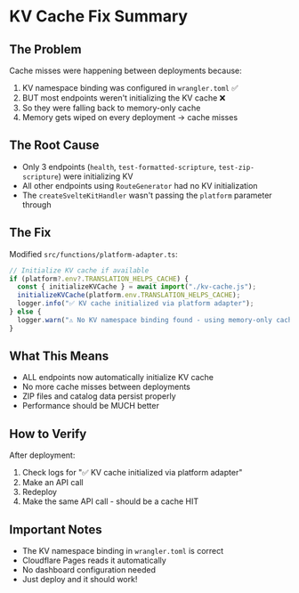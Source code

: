 # KV Cache Fix Summary

## The Problem

Cache misses were happening between deployments because:

1. KV namespace binding was configured in `wrangler.toml` ✅
2. BUT most endpoints weren't initializing the KV cache ❌
3. So they were falling back to memory-only cache
4. Memory gets wiped on every deployment → cache misses

## The Root Cause

- Only 3 endpoints (`health`, `test-formatted-scripture`, `test-zip-scripture`) were initializing KV
- All other endpoints using `RouteGenerator` had no KV initialization
- The `createSvelteKitHandler` wasn't passing the `platform` parameter through

## The Fix

Modified `src/functions/platform-adapter.ts`:

```typescript
// Initialize KV cache if available
if (platform?.env?.TRANSLATION_HELPS_CACHE) {
  const { initializeKVCache } = await import("./kv-cache.js");
  initializeKVCache(platform.env.TRANSLATION_HELPS_CACHE);
  logger.info("✅ KV cache initialized via platform adapter");
} else {
  logger.warn("⚠️ No KV namespace binding found - using memory-only cache");
}
```

## What This Means

- ALL endpoints now automatically initialize KV cache
- No more cache misses between deployments
- ZIP files and catalog data persist properly
- Performance should be MUCH better

## How to Verify

After deployment:

1. Check logs for "✅ KV cache initialized via platform adapter"
2. Make an API call
3. Redeploy
4. Make the same API call - should be a cache HIT

## Important Notes

- The KV namespace binding in `wrangler.toml` is correct
- Cloudflare Pages reads it automatically
- No dashboard configuration needed
- Just deploy and it should work!
